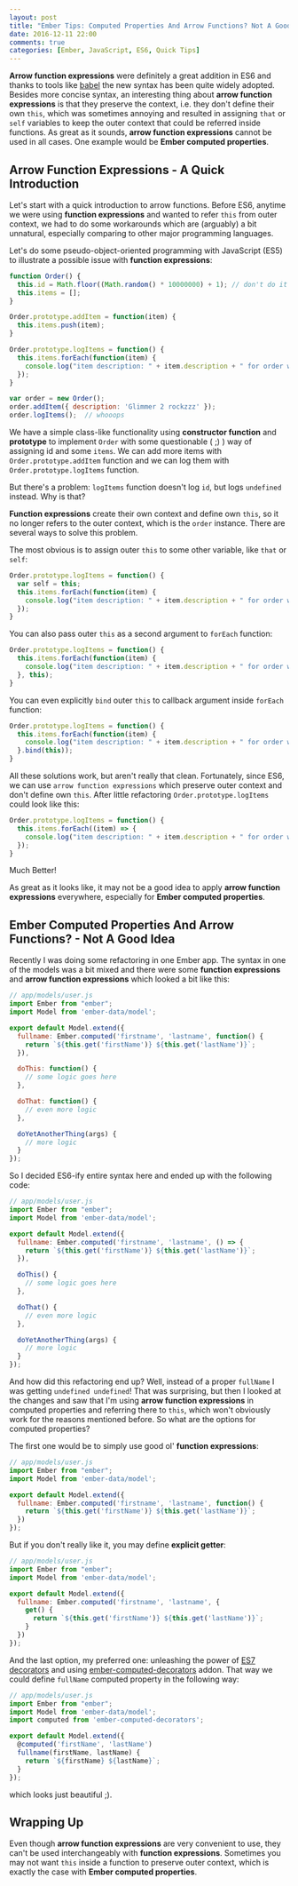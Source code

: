 ```yaml
---
layout: post
title: "Ember Tips: Computed Properties And Arrow Functions? Not A Good Idea"
date: 2016-12-11 22:00
comments: true
categories: [Ember, JavaScript, ES6, Quick Tips]
---
```


<p><strong>Arrow function expressions</strong> were definitely a great addition in ES6 and thanks to tools like <a href="https://babeljs.io" target="_blank">babel</a> the new syntax has been quite widely adopted. Besides more concise syntax, an interesting thing about <strong>arrow function expressions</strong> is that they preserve the context, i.e. they don't define their own <code>this</code>, which was sometimes annoying and resulted in assigning <code>that</code> or <code>self</code> variables to keep the outer context that could be referred inside functions. As great as it sounds, <strong>arrow function expressions</strong> cannot be used in all cases. One example would be <strong>Ember computed properties</strong>.</p>

<!--more-->

<h2>Arrow Function Expressions - A Quick Introduction</h2>

<p>Let's start with a quick introduction to arrow functions. Before ES6, anytime we were using <strong>function expressions</strong> and wanted to refer <code>this</code> from outer context, we had to do some workarounds which are (arguably) a bit unnatural, especially comparing to other major programming languages.</p>

<p>Let's do some pseudo-object-oriented programming with JavaScript (ES5) to illustrate a possible issue with <strong>function expressions</strong>:</p>

``` js
function Order() {
  this.id = Math.floor((Math.random() * 10000000) + 1); // don't do it in a production code ;)
  this.items = [];
}

Order.prototype.addItem = function(item) {
  this.items.push(item);
}

Order.prototype.logItems = function() {
  this.items.forEach(function(item) {
    console.log("item description: " + item.description + " for order with id: " + this.id);
  });
}

var order = new Order();
order.addItem({ description: 'Glimmer 2 rockzzz' });
order.logItems();  // whooops
```

<p>We have a simple class-like functionality using <strong>constructor function</strong> and <strong>prototype</strong> to implement <code>Order</code> with some questionable ( ;) ) way of assigning id and some <code>items</code>. We can add more items with <code>Order.prototype.addItem</code> function and we can log them with <code>Order.prototype.logItems</code> function.</p>

<p>But there's a problem: <code>logItems</code> function doesn't log <code>id</code>, but logs <code>undefined</code> instead. Why is that?</p>

<p><strong>Function expressions</strong> create their own context and define own <code>this</code>, so it no longer refers to the outer context, which is the <code>order</code> instance. There are several ways to solve this problem.</p>

<p>The most obvious is to assign outer <code>this</code> to some other variable, like <code>that</code> or <code>self</code>:</p>

``` js
Order.prototype.logItems = function() {
  var self = this;
  this.items.forEach(function(item) {
    console.log("item description: " + item.description + " for order with id: " + self.id);
  });
}
```

<p>You can also pass outer <code>this</code> as a second argument to <code>forEach</code> function:</p>

``` js
Order.prototype.logItems = function() {
  this.items.forEach(function(item) {
    console.log("item description: " + item.description + " for order with id: " + this.id);
  }, this);
}
```

<p>You can even explicitly <code>bind</code> outer <code>this</code> to callback argument inside <code>forEach</code> function:</p>

``` js
Order.prototype.logItems = function() {
  this.items.forEach(function(item) {
    console.log("item description: " + item.description + " for order with id: " + this.id);
  }.bind(this));
}
```

<p>All these solutions work, but aren't really that clean. Fortunately, since ES6, we can use <code>arrow function expressions</code> which preserve outer context and don't define own <code>this</code>. After little refactoring <code>Order.prototype.logItems</code> could look like this:</p>

``` js
Order.prototype.logItems = function() {
  this.items.forEach((item) => {
    console.log("item description: " + item.description + " for order with id: " + this.id);
  });
}
```

<p>Much Better!</p>

<p>As great as it looks like, it may not be a good idea to apply <strong>arrow function expressions</strong> everywhere, especially for <strong>Ember computed properties</strong>.</p>

<h2>Ember Computed Properties And Arrow Functions? - Not A Good Idea</h2>

<p>Recently I was doing some refactoring in one Ember app. The syntax in one of the models was a bit mixed and there were some <strong>function expressions</strong> and <strong>arrow function expressions</strong> which looked a bit like this:</p>

``` js
// app/models/user.js
import Ember from "ember";
import Model from 'ember-data/model';

export default Model.extend({
  fullname: Ember.computed('firstname', 'lastname', function() {
    return `${this.get('firstName')} ${this.get('lastName')}`;
  }),

  doThis: function() {
    // some logic goes here
  },

  doThat: function() {
    // even more logic
  },

  doYetAnotherThing(args) {
    // more logic
  }
});
```

<p>So I decided ES6-ify entire syntax here and ended up with the following code:</p>

``` js
// app/models/user.js
import Ember from "ember";
import Model from 'ember-data/model';

export default Model.extend({
  fullname: Ember.computed('firstname', 'lastname', () => {
    return `${this.get('firstName')} ${this.get('lastName')}`;
  }),

  doThis() {
    // some logic goes here
  },

  doThat() {
    // even more logic
  },

  doYetAnotherThing(args) {
    // more logic
  }
});
```

<p>And how did this refactoring end up? Well, instead of a proper <code>fullName</code> I was getting <code>undefined undefined</code>! That was surprising, but then I looked at the changes and saw that I'm using <strong>arrow function expressions</strong> in computed properties and referring there to <code>this</code>, which won't obviously work for the reasons mentioned before. So what are the options for computed properties?</p>

<p>The first one would be to simply use good ol' <strong>function expressions</strong>:</p>

``` js
// app/models/user.js
import Ember from "ember";
import Model from 'ember-data/model';

export default Model.extend({
  fullname: Ember.computed('firstname', 'lastname', function() {
    return `${this.get('firstName')} ${this.get('lastName')}`;
  })
});
```

<p>But if you don't really like it, you may define <strong>explicit getter</strong>:</p>

``` js
// app/models/user.js
import Ember from "ember";
import Model from 'ember-data/model';

export default Model.extend({
  fullname: Ember.computed('firstname', 'lastname', {
    get() {
      return `${this.get('firstName')} ${this.get('lastName')}`;
    }
  })
});
```

<p>And the last option, my preferred one: unleashing the power of <a href="https://karolgalanciak.com/blog/2015/12/02/ember-and-es7-decorators/" target="_blank">ES7 decorators</a> and using <a href="https://github.com/rwjblue/ember-computed-decorators" target="_blank">ember-computed-decorators</a> addon. That way we could define <code>fullName</code> computed property in the following way:</p>

``` js
// app/models/user.js
import Ember from "ember";
import Model from 'ember-data/model';
import computed from 'ember-computed-decorators';

export default Model.extend({
  @computed('firstName', 'lastName')
  fullname(firstName, lastName) {
    return `${firstName} ${lastName}`;
  }
});
```

<p>which looks just beautiful ;).</p>

<h2>Wrapping Up</h2>

<p>Even though <strong>arrow function expressions</strong> are very convenient to use, they can't be used interchangeably with <strong>function expressions</strong>. Sometimes you may not want <code>this</code> inside a function to preserve outer context, which is exactly the case with <strong>Ember computed properties</strong>.</p>
